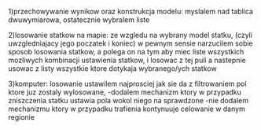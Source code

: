 1)przechowywanie wynikow oraz konstrukcja modelu: myslalem nad tablica dwuwymiarowa, ostatecznie wybralem liste

2)losowanie statkow na mapie: ze wzgledu na wybrany model statku, (czyli uwzgledniajacy jego poczatek i koniec) 
	w pewnym sensie narzucilem sobie sposob losowania statkow, a polega on na tym aby miec liste wszystkich mozliwych kombinacji ustawienia statkow,
	i losowac z tej puli a nastepnie usowac z listy wszystkie ktore dotykaja wybranego/ych statkow

3)komputer: losowanie ustawilem najprosciej jak sie da z filtrowaniem pol ktore juz zostaly wylosowane,
	-dodalem mechanizm ktory w przypadku zniszczenia statku ustawia pola wokol niego na sprawdzone
	-nie dodalem mechanizmu ktory w przypadku trafienia kontynuuje celowanie w danym regionie
